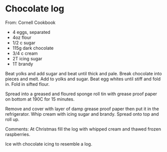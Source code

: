 # Chocolate log
From: Cornell Cookbook

* 4 eggs, separated
* 4oz flour
* 1/2 c sugar
* 115g dark chocolate
* 3/4 c cream
* 2T icing sugar
* 1T brandy

Beat yolks and add sugar and beat until thick and pale.  Break chocolate into pieces and melt. Add to yolks and sugar.  Beat egg whites until stiff and fold in. Fold in sifted flour. 

Spread into a greased and floured sponge roll tin with grease proof paper on bottom at 190C for 15 minutes.  

Remove and cover with layer of damp grease proof paper then put it in the refrigerator.  Whip cream with icing sugar and brandy.  Spread onto top and roll up.

Comments: At Christmas fill the log with whipped cream and thawed frozen raspberries.

Ice with chocolate icing to resemble a log.

